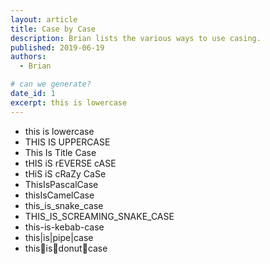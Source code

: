 ```yaml
---
layout: article
title: Case by Case
description: Brian lists the various ways to use casing.
published: 2019-06-19
authors:
  - Brian

# can we generate?
date_id: 1
excerpt: this is lowercase
---
```

- this is lowercase
- THIS IS UPPERCASE
- This Is Title Case
- tHIS iS rEVERSE cASE
- tHiS iS cRaZy CaSe
- ThisIsPascalCase
- thisIsCamelCase
- this_is_snake_case
- THIS_IS_SCREAMING_SNAKE_CASE
- this-is-kebab-case
- this|is|pipe|case
- this🍩is🍩donut🍩case